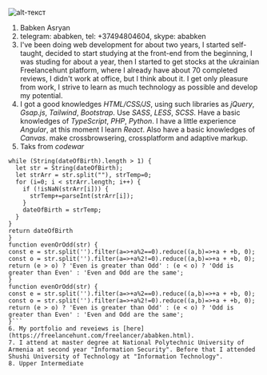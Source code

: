 ![alt-текст](https://i.ibb.co/C9xjzfr/photo-2022-09-12-17-41-04.jpg)
1. Babken Asryan
2. telegram: ababken, tel: +37494804604, skype: ababken
3. I've been doing web development for about two years, I started self-taught, decided to start studying at the front-end from the beginning, I was studing for about a year, then I started to get stocks at the ukrainian Freelancehunt platform, where I already have about 70 completed reviews, I didn't work at office, but I think about it. I get only pleasure from work, I strive to learn as much technology as possible and develop my potential.
4. I got a good knowledges *HTML/CSS/JS*, using such libraries as *jQuery*, *Gsap.js*, *Tailwind*, *Bootstrap*. Use *SASS*, *LESS*, *SCSS*. Have a basic knowledges of *TypeScript*, *PHP*, *Python*. I have a little experience *Angular*, at this moment I learn *React*. Also have a basic knowledges of *Canvas*. make crossbrowsering, crossplatform and adaptive markup.
5. Taks from *codewar*
  ```const lifePathNumber = dateOfBirth => {
  while (String(dateOfBirth).length > 1) {
    let str = String(dateOfBirth);
    let strArr = str.split(""), strTemp=0;
    for (i=0; i < strArr.length; i++) {
      if (!isNaN(strArr[i])) {
        strTemp+=parseInt(strArr[i]);
      }
      dateOfBirth = strTemp;
    }
  }
  return dateOfBirth
}
function evenOrOdd(str) {
  const e = str.split('').filter(a=>+a%2==0).reduce((a,b)=>+a + +b, 0);
  const o = str.split('').filter(a=>+a%2!=0).reduce((a,b)=>+a + +b, 0);
  return (e > o) ? 'Even is greater than Odd' : (e < o) ? 'Odd is greater than Even' : 'Even and Odd are the same';
}
function evenOrOdd(str) {
  const e = str.split('').filter(a=>+a%2==0).reduce((a,b)=>+a + +b, 0);
  const o = str.split('').filter(a=>+a%2!=0).reduce((a,b)=>+a + +b, 0);
  return (e > o) ? 'Even is greater than Odd' : (e < o) ? 'Odd is greater than Even' : 'Even and Odd are the same';
}```
6. My portfolio and reveiews is [here](https://freelancehunt.com/freelancer/ababken.html).
7. I attend at master degree at National Polytechnic University of Armenia at second year "Information Security". Before that I attended Shushi University of Technology at "Information Technology".
8. Upper Intermediate
